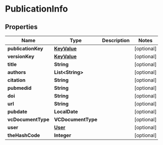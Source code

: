

# PublicationInfo


## Properties

| Name | Type | Description | Notes |
|------------ | ------------- | ------------- | -------------|
|**publicationKey** | [**KeyValue**](KeyValue.md) |  |  [optional] |
|**versionKey** | [**KeyValue**](KeyValue.md) |  |  [optional] |
|**title** | **String** |  |  [optional] |
|**authors** | **List&lt;String&gt;** |  |  [optional] |
|**citation** | **String** |  |  [optional] |
|**pubmedid** | **String** |  |  [optional] |
|**doi** | **String** |  |  [optional] |
|**url** | **String** |  |  [optional] |
|**pubdate** | **LocalDate** |  |  [optional] |
|**vcDocumentType** | **VCDocumentType** |  |  [optional] |
|**user** | [**User**](User.md) |  |  [optional] |
|**theHashCode** | **Integer** |  |  [optional] |



